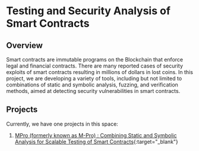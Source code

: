 # Testing and Security Analysis of Smart Contracts


## Overview
Smart contracts are immutable programs on the Blockchain that enforce legal and financial contracts. There are many reported cases of security exploits of smart contracts resulting in millions of dollars in lost coins. In this project, we are developing a variety of tools, including but not limited to combinations of static and symbolic analysis, fuzzing, and verification methods, aimed at detecting security vulnerabilities in smart contracts.


## Projects
Currently, we have one projects in this space:
1. [MPro (formerly known as M-Pro) : Combining Static and Symbolic Analysis for Scalable Testing of Smart Contracts](https://ml-logic-seminar.github.io/ml_logic_website/siamese.html){:target="_blank"}
